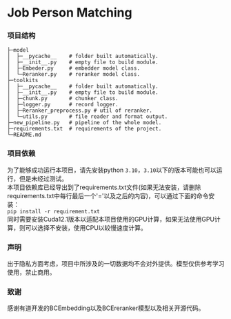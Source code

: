 # Job Person Matching
### 项目结构
```
├─model
│  ├─__pycache__    # folder built automatically.
│  ├─__init__.py    # empty file to build module.
│  ├─Embeder.py     # embedder model class.
│  └─Reranker.py    # reranker model class.
├─toolkits
│  ├─__pycache__    # folder built automatically.
│  ├─__init__.py    # empty file to build module.
│  ├─chunk.py       # chunker class.
│  ├─logger.py      # record logger.
│  ├─Reranker_preprocess.py # util of reranker.
│  └─utils.py       # file reader and format output.
├─new_pipeline.py   # pipeline of the whole model.
├─requirements.txt  # requirements of the project.
└─README.md
```
### 项目依赖
为了能够成功运行本项目，请先安装python `3.10`，`3.10`以下的版本可能也可以运行，但是未经过测试。<br>
本项目依赖库已经导出到了requirements.txt文件(如果无法安装，请删除requirements.txt中每行最后一个'='以及之后的内容)，可以通过下面的命令安装：<br>
`pip install -r requirement.txt`<br>
同时需要安装Cuda12.1版本以适配本项目使用的GPU计算，如果无法使用GPU计算，则可以选择不安装，使用CPU以较慢速度计算。
### 声明
出于隐私方面考虑，项目中所涉及的一切数据均不会对外提供。模型仅供参考学习使用，禁止商用。
### 致谢
感谢有道开发的BCEmbedding以及BCEreranker模型以及相关开源代码。
